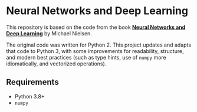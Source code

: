 # Neural Networks and Deep Learning

This repository is based on the code from the book **[Neural Networks and Deep Learning](http://neuralnetworksanddeeplearning.com/)** by Michael Nielsen.

The original code was written for Python 2. This project updates and adapts that code to Python 3, with some improvements for readability, structure, and modern best practices (such as type hints, use of `numpy` more idiomatically, and vectorized operations).

## Requirements
- Python 3.8+
- `numpy`
